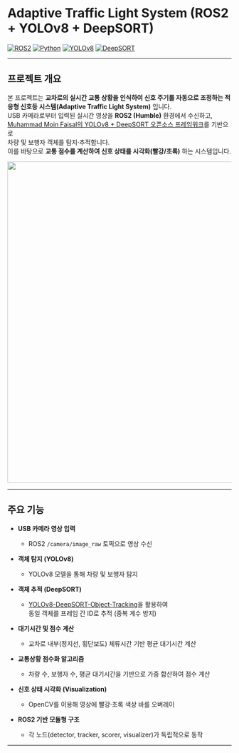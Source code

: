 # Adaptive Traffic Light System (ROS2 + YOLOv8 + DeepSORT)

[![ROS2](https://img.shields.io/badge/ROS2-Humble-blue)](https://docs.ros.org/en/humble/)
[![Python](https://img.shields.io/badge/Python-3.10+-yellow)](https://www.python.org/)
[![YOLOv8](https://img.shields.io/badge/YOLOv8-Ultralytics-red)](https://github.com/ultralytics/ultralytics)
[![DeepSORT](https://img.shields.io/badge/Tracker-DeepSORT-green)](https://github.com/MuhammadMoinFaisal/YOLOv8-DeepSORT-Object-Tracking)

---

## 프로젝트 개요

 본 프로젝트는 **교차로의 실시간 교통 상황을 인식하여 신호 주기를 자동으로 조정하는 적응형 신호등 시스템(Adaptive Traffic Light System)** 입니다.  
USB 카메라로부터 입력된 실시간 영상을 **ROS2 (Humble)** 환경에서 수신하고,  
[Muhammad Moin Faisal의 YOLOv8 + DeepSORT 오픈소스 프레임워크](https://github.com/MuhammadMoinFaisal/YOLOv8-DeepSORT-Object-Tracking)를 기반으로  
차량 및 보행자 객체를 탐지·추적합니다.  
이를 바탕으로 **교통 점수를 계산하여 신호 상태를 시각화(빨강/초록)** 하는 시스템입니다.

<p align="center">
  <img src="docs/system_architecture.png" width="720">
</p>

---

## 주요 기능

- **USB 카메라 영상 입력**  
  - ROS2 `/camera/image_raw` 토픽으로 영상 수신  

- **객체 탐지 (YOLOv8)**  
  - YOLOv8 모델을 통해 차량 및 보행자 탐지  

- **객체 추적 (DeepSORT)**  
  - [YOLOv8-DeepSORT-Object-Tracking](https://github.com/MuhammadMoinFaisal/YOLOv8-DeepSORT-Object-Tracking)을 활용하여  
    동일 객체를 프레임 간 ID로 추적 (중복 계수 방지)  

- **대기시간 및 점수 계산**  
  - 교차로 내부(정지선, 횡단보도) 체류시간 기반 평균 대기시간 계산  

- **교통상황 점수화 알고리즘**
  - 차량 수, 보행자 수, 평균 대기시간을 기반으로 가중 합산하여 점수 계산

- **신호 상태 시각화 (Visualization)**  
  - OpenCV를 이용해 영상에 빨강·초록 색상 바를 오버레이  

- **ROS2 기반 모듈형 구조**  
  - 각 노드(detector, tracker, scorer, visualizer)가 독립적으로 동작  

---


